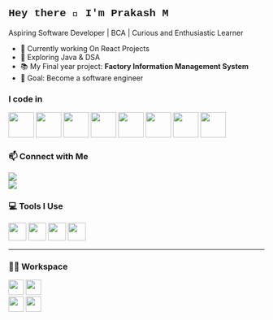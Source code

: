 ## <span style="font-family: 'Courier New', Courier, monospace;">Hey there 👋 I'm Prakash M</span>

Aspiring Software Developer | BCA | Curious and Enthusiastic Learner  

- 🔭 Currently working On React Projects
- 🌱 Exploring Java & DSA 
- 📚 My Final year project: **Factory Information Management System**
- 🎯 Goal: Become a software engineer

### I code in
<img height="50" width="50" src="https://img.icons8.com/color/48/000000/python.png" /> <img height="50" width="50" src="https://img.icons8.com/color/48/000000/c-programming.png" /> <img height="50" width="50" src="https://img.icons8.com/color/48/000000/java-coffee-cup-logo.png" /> <img height="50" width="50" src="https://img.icons8.com/color/48/000000/html-5.png" /> <img height="50" width="50" src="https://img.icons8.com/color/48/000000/css3.png" /> <img height="50" width="50" src="https://img.icons8.com/color/48/000000/bootstrap.png" />
<img height="50" width="50" src="https://img.icons8.com/color/48/000000/javascript.png"/> <img height="50" width="50" src="https://img.icons8.com/color/48/000000/react-native.png"/>

### 📫 Connect with Me
[<img src="https://img.shields.io/badge/LinkedIn-0077B5?style=for-the-badge&logo=linkedin&logoColor=white" />](https://www.linkedin.com/in/prakashm7)  
[<img src="https://img.shields.io/badge/GitHub-181717?style=for-the-badge&logo=github&logoColor=white" />](https://github.com/Prakash-734)

### 💻 Tools I Use
<img height="35" src="https://img.icons8.com/color/48/000000/visual-studio-code-2019.png"/> <img height="35" src="https://img.icons8.com/color/48/000000/git.png"/> <img height="35" src="https://img.icons8.com/dusk/64/000000/github.png"/> <img height="35" src="https://img.icons8.com/color/48/000000/canva.png"/> 

---

### 🧑‍💻 Workspace
<img height="30" src="https://img.shields.io/badge/Lenovo-IdeaPad_Slim_3-blue?style=for-the-badge&logo=lenovo&logoColor=white"/> <img height="30" src="https://img.shields.io/badge/Intel-i5_12450H-blue?style=for-the-badge&logo=intel&logoColor=white"/> <br/>
<img height="30" src="https://img.shields.io/badge/RAM-16GB-informational?style=for-the-badge"/> <img height="30" src="https://img.shields.io/badge/Windows_11-0078D6?style=for-the-badge&logo=windows&logoColor=white"/>
